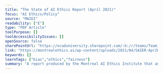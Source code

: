 ```yaml
---
title: "The State of AI Ethics Report (April 2021)"
focus: "AI Ethics/Policy"
source: "MAIEI"
readability: ["E"]
type: "PDF Article"
toolPurpose: []
toolAccessibilityIssues: []
openSource: false
sharePointUrl: "https://ocaduniversity.sharepoint.com/:b:/r/teams/Team_WeCount/Shared%20Documents/Resources%20and%20Tools/Literature%20(curated)/State%20of%20AI%20Ethics%20Report%20April%202021.pdf?csf=1&web=1&e=b1g4ES"
link: "https://montrealethics.ai/wp-content/uploads/2021/04/SAIER-Apr2021-Final.pdf"
keywords: []
learnTags: ["bias","ethics","fairness"]
summary: "A report produced by the Montreal AI Ethics Institute that analyzes the state of AI ethics, digging deeper into topics like fairness and justice and the relationship between humans and technology. "
---
```


